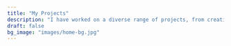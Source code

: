 ```yaml
---
title: "My Projects"
description: "I have worked on a diverse range of projects, from creating responsive websites to building complex web applications. Each project combines my strong technical skills with my keen eye for design."
draft: false
bg_image: "images/home-bg.jpg"
---
```

